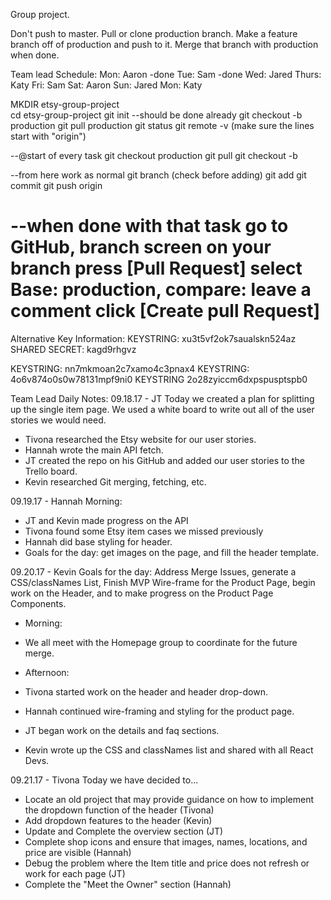 
Group project.

Don't push to master. Pull or clone production branch. Make a feature branch off of production and push to it. Merge that branch with production when done.

Team lead Schedule:
Mon: Aaron -done
Tue: Sam -done
Wed: Jared
Thurs: Katy
Fri: Sam
Sat: Aaron
Sun: Jared
Mon: Katy

MKDIR etsy-group-project  
cd etsy-group-project
git init    --should be done already
git checkout -b production
git pull <URL> production
git status
git remote -v (make sure the lines start with "origin")

--@start of every task
git checkout production
git pull
git checkout -b <component name = branch name>

--from here work as normal
git branch (check before adding)
git add
git commit
git push origin <component name>

--when done with that task
go to GitHub, branch screen
on your branch press [Pull Request]
select Base: production, compare: <component name>
leave a comment
click [Create pull Request]
=======
Alternative Key Information:
KEYSTRING: xu3t5vf2ok7saualskn524az
SHARED SECRET: kagd9rhgvz

KEYSTRING: nn7mkmoan2c7xamo4c3pnax4
KEYSTRING: 4o6v874o0s0w78131mpf9ni0
KEYSTRING 2o28zyiccm6dxpspusptspb0

Team Lead Daily Notes:
09.18.17 - JT
Today we created a plan for splitting up the single item page. We used a white board to write out all of the user stories we would need.
- Tivona researched the Etsy website for our user stories.
- Hannah wrote the main API fetch.
- JT created the repo on his GitHub and added our user stories to the Trello board.
- Kevin researched Git merging, fetching, etc.

09.19.17 - Hannah
Morning:
- JT and Kevin made progress on the API
- Tivona found some Etsy item cases we missed previously
- Hannah did base styling for header.
- Goals for the day: get images on the page, and fill the header template.

09.20.17 - Kevin
Goals for the day: Address Merge Issues, generate a CSS/classNames List, Finish MVP Wire-frame for the Product Page, begin work on the Header, and to make progress on the Product Page Components.

- Morning:
- We all meet with the Homepage group to coordinate for the future merge.

- Afternoon:
- Tivona started work on the header and header drop-down.
- Hannah continued wire-framing and styling for the product page.
- JT began work on the details and faq sections.
- Kevin wrote up the CSS and classNames list and shared with all React Devs.

09.21.17 - Tivona
Today we have decided to...
- Locate an old project that may provide guidance on how to implement the dropdown function of the header (Tivona)
- Add dropdown features to the header (Kevin)
- Update and Complete the overview section (JT)
- Complete shop icons and ensure that images, names, locations, and price are visible (Hannah)
- Debug the problem where the Item title and price does not refresh or work for each page (JT)
- Complete the "Meet the Owner" section (Hannah)
